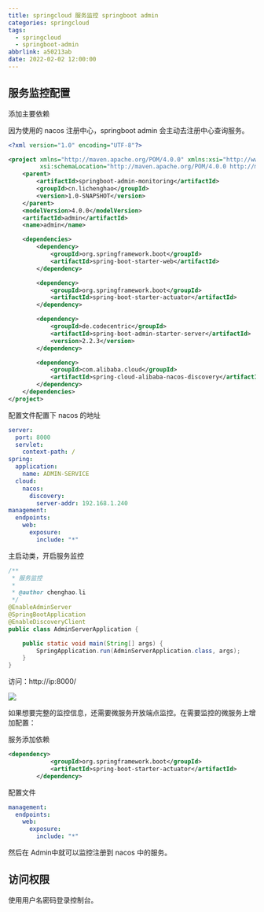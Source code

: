 ```yaml
---
title: springcloud 服务监控 springboot admin
categories: springcloud
tags:
  - springcloud
  - springboot-admin
abbrlink: a50213ab
date: 2022-02-02 12:00:00
---
```

## 服务监控配置

添加主要依赖

因为使用的 nacos 注册中心，springboot admin 会主动去注册中心查询服务。

```xml
<?xml version="1.0" encoding="UTF-8"?>

<project xmlns="http://maven.apache.org/POM/4.0.0" xmlns:xsi="http://www.w3.org/2001/XMLSchema-instance"
         xsi:schemaLocation="http://maven.apache.org/POM/4.0.0 http://maven.apache.org/xsd/maven-4.0.0.xsd">
    <parent>
        <artifactId>springboot-admin-monitoring</artifactId>
        <groupId>cn.lichenghao</groupId>
        <version>1.0-SNAPSHOT</version>
    </parent>
    <modelVersion>4.0.0</modelVersion>
    <artifactId>admin</artifactId>
    <name>admin</name>

    <dependencies>
        <dependency>
            <groupId>org.springframework.boot</groupId>
            <artifactId>spring-boot-starter-web</artifactId>
        </dependency>

        <dependency>
            <groupId>org.springframework.boot</groupId>
            <artifactId>spring-boot-starter-actuator</artifactId>
        </dependency>

        <dependency>
            <groupId>de.codecentric</groupId>
            <artifactId>spring-boot-admin-starter-server</artifactId>
            <version>2.2.3</version>
        </dependency>

        <dependency>
            <groupId>com.alibaba.cloud</groupId>
            <artifactId>spring-cloud-alibaba-nacos-discovery</artifactId>
        </dependency>
    </dependencies>
</project>
```

配置文件配置下 nacos 的地址

```yaml
server:
  port: 8000
  servlet:
    context-path: /
spring:
  application:
    name: ADMIN-SERVICE
  cloud:
    nacos:
      discovery:
        server-addr: 192.168.1.240
management:
  endpoints:
    web:
      exposure:
        include: "*"
```

主启动类，开启服务监控

```java
/**
 * 服务监控
 *
 * @author chenghao.li
 */
@EnableAdminServer
@SpringBootApplication
@EnableDiscoveryClient
public class AdminServerApplication {

    public static void main(String[] args) {
        SpringApplication.run(AdminServerApplication.class, args);
    }
}
```

访问：http://ip:8000/  

![](https://blog.lichenghao.cn/upload/2022/07/12142123.png)



如果想要完整的监控信息，还需要微服务开放端点监控。在需要监控的微服务上增加配置：

服务添加依赖

```xml
<dependency>
            <groupId>org.springframework.boot</groupId>
            <artifactId>spring-boot-starter-actuator</artifactId>
        </dependency>
```

配置文件

```yaml
management:
  endpoints:
    web:
      exposure:
        include: "*"
```

然后在 Admin中就可以监控注册到 nacos 中的服务。

## 访问权限

使用用户名密码登录控制台。





